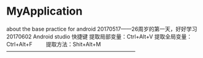 # MyApplication
about the base practice for android
20170517——26周岁的第一天，好好学习
20170602
     Android studio 快捷键
          提取局部变量：Ctrl+Alt+V
          提取全局变量：Ctrl+Alt+F
          提取方法：Shit+Alt+M
————————————————————————
